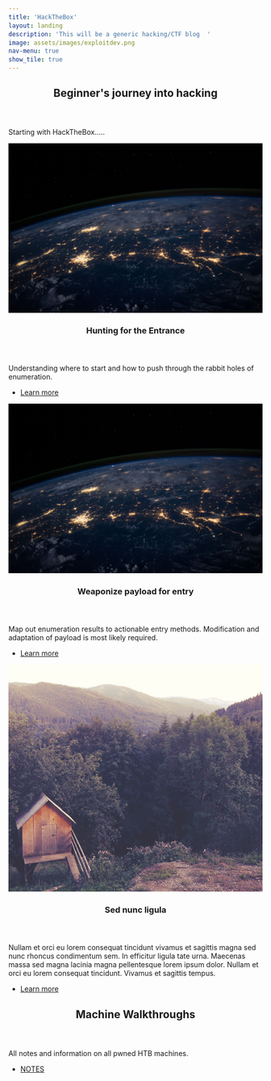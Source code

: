 ```yaml
---
title: 'HackTheBox'
layout: landing
description: 'This will be a generic hacking/CTF blog  '
image: assets/images/exploitdev.png
nav-menu: true
show_tile: true
---
```

<!-- Main -->
<div id="main">

<!-- One -->
<section id="one">
	<div class="inner">
		<header class="major">
			<h2>Beginner's journey into hacking</h2>
		</header>
		<p>Starting with HackTheBox.....</p>
	</div>
</section>

<!-- Two -->
<section id="two" class="spotlights">
	<!------------------------------------------------------------------------------------------------------
    # Add new sections/articles within these blocks. Copy/paste and modify. Cheers. ------->
  
  <section>
		<a href="Phase1.html" class="image">
			<img src="../assets/images/nasa.jpg" alt="" data-position="center center" />
		</a>
		<div class="content">
			<div class="inner">
				<header class="major">
					<h3>Hunting for the Entrance</h3>
				</header>
				<p>Understanding where to start and how to push through the rabbit holes of enumeration.</p>
				<ul class="actions">
					<li><a href="Phase1.html" class="button">Learn more</a></li>
				</ul>
			</div>
		</div>
	</section>
	<!------------------------------------------------------------------------------------------------------>
  <section>
		<a href="Phase2.html" class="image">
			<img src="../assets/images/nasa.jpg" alt="" data-position="top center" />
		</a>
		<div class="content">
			<div class="inner">
				<header class="major">
					<h3>Weaponize payload for entry</h3>
				</header>
				<p>Map out enumeration results to actionable entry methods. Modification and adaptation of payload is most likely required.</p>
				<ul class="actions">
					<li><a href="Phase2.html" class="button">Learn more</a></li>
				</ul>
			</div>
		</div>
	</section>
	<!------------------------------------------------------------------------------------------------------>
  <section>
		<a href="generic.html" class="image">
			<img src="../assets/images/pic10.jpg" alt="" data-position="25% 25%" />
		</a>
		<div class="content">
			<div class="inner">
				<header class="major">
					<h3>Sed nunc ligula</h3>
				</header>
				<p>Nullam et orci eu lorem consequat tincidunt vivamus et sagittis magna sed nunc rhoncus condimentum sem. In efficitur ligula tate urna. Maecenas massa sed magna lacinia magna pellentesque lorem ipsum dolor. Nullam et orci eu lorem consequat tincidunt. Vivamus et sagittis tempus.</p>
				<ul class="actions">
					<li><a href="generic.html" class="button">Learn more</a></li>
				</ul>
			</div>
		</div>
	</section>
  <!------------------------------------------------------------------------------------------------------>
</section>

<!-- Three -->
<section id="three">
	<div class="inner">
		<header class="major">
			<h2>Machine Walkthroughs</h2>
		</header>
		<p>All notes and information on all pwned HTB machines.</p>
		<ul class="actions">
			<li><a href="https://stealthbyte.github.io/all_posts.html" class="button next">NOTES</a></li>
		</ul>
	</div>
</section>

</div>

